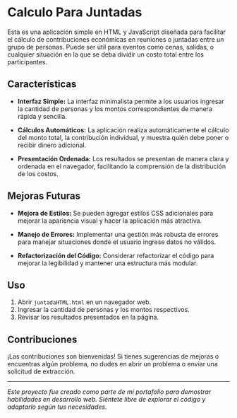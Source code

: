 # Calculo Para Juntadas

Esta es una aplicación simple en HTML y JavaScript diseñada para facilitar el cálculo de contribuciones económicas en reuniones o juntadas entre un grupo de personas. Puede ser útil para eventos como cenas, salidas, o cualquier situación en la que se deba dividir un costo total entre los participantes.

## Características

- **Interfaz Simple:** La interfaz minimalista permite a los usuarios ingresar la cantidad de personas y los montos correspondientes de manera rápida y sencilla.

- **Cálculos Automáticos:** La aplicación realiza automáticamente el cálculo del monto total, la contribución individual, y muestra quién debe poner o recibir dinero adicional.

- **Presentación Ordenada:** Los resultados se presentan de manera clara y ordenada en el navegador, facilitando la comprensión de la distribución de los costos.

## Mejoras Futuras

- **Mejora de Estilos:** Se pueden agregar estilos CSS adicionales para mejorar la apariencia visual y hacer la aplicación más atractiva.

- **Manejo de Errores:** Implementar una gestión más robusta de errores para manejar situaciones donde el usuario ingrese datos no válidos.

- **Refactorización del Código:** Considerar refactorizar el código para mejorar la legibilidad y mantener una estructura más modular.

## Uso

1. Abrir `juntadaHTML.html` en un navegador web.
2. Ingresar la cantidad de personas y los montos respectivos.
3. Revisar los resultados presentados en la página.

## Contribuciones

¡Las contribuciones son bienvenidas! Si tienes sugerencias de mejoras o encuentras algún problema, no dudes en abrir un problema o enviar una solicitud de extracción.

---

*Este proyecto fue creado como parte de mi portafolio para demostrar habilidades en desarrollo web. Siéntete libre de explorar el código y adaptarlo según tus necesidades.*
